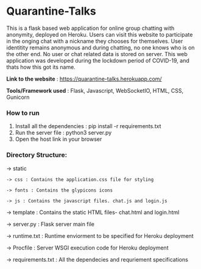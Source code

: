 # Quarantine-Talks
This is a flask based web application for online group chatting with anonymity, deployed on Heroku. Users can visit this website to participate in the onging chat with a nickname they chooses for themselves. User identitity remains anonymous and during chatting, no one knows who is on the other end. No user or chat related data is stored on server. This web application was developed during the lockdown period of COVID-19, and thats how this got its name.

**Link to the website** : https://quarantine-talks.herokuapp.com/

**Tools/Framework used** : Flask, Javascript, WebSocketIO, HTML, CSS, Gunicorn

### How to run
1) Install all the dependencies  : pip install -r requirements.txt
2) Run the server file : python3 server.py
3) Open the host link in your browser

### Directory Structure:

  -> static 

    -> css : Contains the application.css file for styling
  
    -> fonts : Contains the glypicons icons
  
    -> js : Contains the javascript files. chat.js and login.js
  
-> template : Contains the static HTML files- chat.html and login.html

-> server.py : Flask server main file

-> runtime.txt : Runtime enviorment to be specified for Heroku deployment

-> Procfile : Server WSGI execution code for Heroku deployment

-> requirements.txt : All the dependecies and requriement specifications
